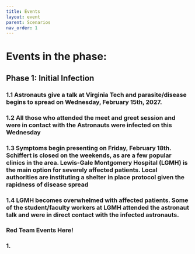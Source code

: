 ```yaml
---
title: Events
layout: event
parent: Scenarios 
nav_order: 1
---
```

 
# Events in the phase:  

## Phase 1: Initial Infection
###   1.1 Astronauts give a talk at Virginia Tech and parasite/disease begins to spread on Wednesday, February 15th, 2027. 
    
###   1.2 All those who attended the meet and greet session and were in contact with the Astronauts were infected on this Wednesday

###   1.3 Symptoms begin presenting on Friday, February 18th. Schiffert is closed on the weekends, as are a few popular clinics in the area. Lewis-Gale Montgomery Hospital (LGMH) is the main option for severely affected patients. Local authorities are instituting a shelter in place protocol given the rapidness of disease spread

###   1.4 LGMH becomes overwhelmed with affected patients. Some of the student/faculty workers at LGMH attended the astronaut talk and were in direct contact with the infected astronauts.


### Red Team Events Here! 

### 1. 
